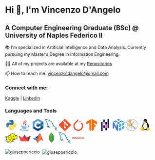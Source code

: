 <p align="center">
  <h1>Hi 👋, I'm Vincenzo D'Angelo</h1>
  <h2>A Computer Engineering Graduate (BSc) @ University of Naples Federico II</h2>
</p>

📚 I'm specialized in Artificial Intelligence and Data Analysis. Currently pursuing my Master’s Degree in Information Engineering.

👨‍💻 All of my projects are available at my [Repositories](https://github.com/vincenzodan?tab=repositories)  

📫 How to reach me: vincenzo1dangelo@gmail.com  

### Connect with me:  
[Kaggle](https://www.kaggle.com/vincenzodangelo) | [LinkedIn](https://www.linkedin.com/in/vincenzodangelo)

### Languages and Tools

<img src="https://raw.githubusercontent.com/devicons/devicon/master/icons/python/python-original.svg" width="40" height="40"/>
<img src="https://raw.githubusercontent.com/devicons/devicon/master/icons/java/java-original.svg" width="40" height="40"/>
<img src="https://raw.githubusercontent.com/devicons/devicon/master/icons/cplusplus/cplusplus-original.svg" width="40" height="40"/>
<img src="https://raw.githubusercontent.com/devicons/devicon/master/icons/mysql/mysql-original.svg" width="40" height="40"/>
<img src="https://raw.githubusercontent.com/devicons/devicon/master/icons/git/git-original.svg" width="40" height="40"/>
<img src="https://raw.githubusercontent.com/devicons/devicon/master/icons/pytorch/pytorch-original.svg" width="40" height="40"/>
<img src="https://raw.githubusercontent.com/devicons/devicon/master/icons/tensorflow/tensorflow-original.svg" width="40" height="40"/>
<img src="https://raw.githubusercontent.com/devicons/devicon/master/icons/pandas/pandas-original.svg" width="40" height="40"/>
<img src="https://raw.githubusercontent.com/devicons/devicon/master/icons/numpy/numpy-original.svg" width="40" height="40"/>
<img src="https://raw.githubusercontent.com/devicons/devicon/master/icons/matplotlib/matplotlib-original.svg" width="40" height="40"/>
<img src="https://raw.githubusercontent.com/devicons/devicon/master/icons/linux/linux-original.svg" width="40" height="40"/>
<img src="https://raw.githubusercontent.com/devicons/devicon/master/icons/hadoop/hadoop-original.svg" width="40" height="40"/>
<img src="https://raw.githubusercontent.com/devicons/devicon/master/icons/streamlit/streamlit-original.svg" width="40" height="40"/>
<img src="https://raw.githubusercontent.com/devicons/devicon/master/icons/matlab/matlab-original.svg" width="40" height="40"/>
<img src="https://raw.githubusercontent.com/devicons/devicon/master/icons/mongodb/mongodb-original.svg" width="40" height="40"/>
<img src="https://raw.githubusercontent.com/devicons/devicon/master/icons/mysql/mysql-original.svg" width="40" height="40"/>
<img src="https://raw.githubusercontent.com/devicons/devicon/master/icons/oracle/oracle-original.svg" width="40" height="40"/>



<p>
  <img align="left" src="https://github-readme-stats.vercel.app/api/top-langs?username=giuseppericcio&show_icons=true&locale=en&layout=compact" alt="giuseppericcio"/>
</p>
<p>&nbsp;
  <img align="center" src="https://github-readme-stats.vercel.app/api?username=giuseppericcio&show_icons=true&locale=en" alt="giuseppericcio"/>
</p>

